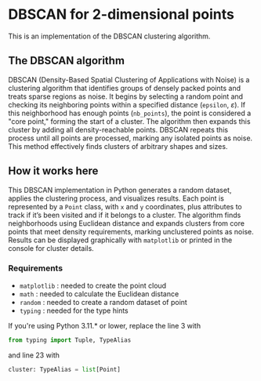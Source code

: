 # DBSCAN for 2-dimensional points

This is an implementation of the DBSCAN clustering algorithm.

## The DBSCAN algorithm

DBSCAN (Density-Based Spatial Clustering of Applications with Noise) is a clustering algorithm that identifies groups of densely packed points and treats sparse regions as noise. It begins by selecting a random point and checking its neighboring points within a specified distance (`epsilon`, $\varepsilon$). If this neighborhood has enough points (`nb_points`), the point is considered a "core point," forming the start of a cluster. The algorithm then expands this cluster by adding all density-reachable points. DBSCAN repeats this process until all points are processed, marking any isolated points as noise.  
This method effectively finds clusters of arbitrary shapes and sizes.

## How it works here

This DBSCAN implementation in Python generates a random dataset, applies the clustering process, and visualizes results.
Each point is represented by a `Point` class, with `x` and `y` coordinates, plus attributes to track if it’s been visited and if it belongs to a cluster. The algorithm finds neighborhoods using Euclidean distance and expands clusters from core points that meet density requirements, marking unclustered points as noise.  
Results can be displayed graphically with `matplotlib` or printed in the console for cluster details.

### Requirements

- `matplotlib` : needed to create the point cloud
- `math` : needed to calculate the Euclidean distance
- `random` : needed to create a random dataset of point
- `typing` : needed for the type hints

If you're using Python 3.11.* or lower, replace the line 3 with

```python
from typing import Tuple, TypeAlias
```

and line 23 with

```python
cluster: TypeAlias = list[Point]
```
